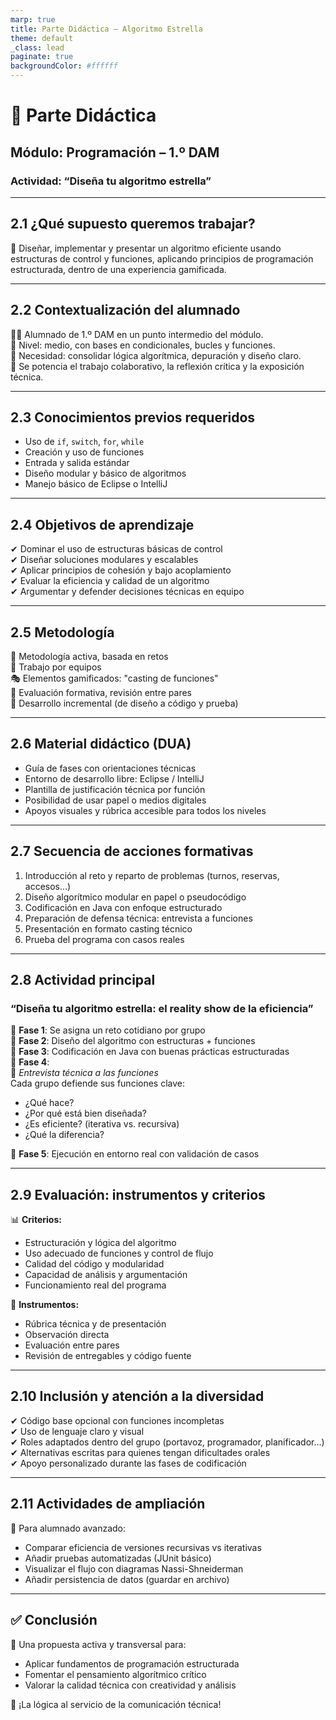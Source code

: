 ```yaml
---
marp: true
title: Parte Didáctica – Algoritmo Estrella
theme: default
_class: lead
paginate: true
backgroundColor: #ffffff
---
```


# 🧠 Parte Didáctica  
## Módulo: Programación – 1.º DAM  
### Actividad: “Diseña tu algoritmo estrella”

---

## 2.1 ¿Qué supuesto queremos trabajar?

🎯 Diseñar, implementar y presentar un algoritmo eficiente usando estructuras de control y funciones, aplicando principios de programación estructurada, dentro de una experiencia gamificada.

---

## 2.2 Contextualización del alumnado

👩‍💻 Alumnado de 1.º DAM en un punto intermedio del módulo.  
🧠 Nivel: medio, con bases en condicionales, bucles y funciones.  
🎯 Necesidad: consolidar lógica algorítmica, depuración y diseño claro.  
💬 Se potencia el trabajo colaborativo, la reflexión crítica y la exposición técnica.

---

## 2.3 Conocimientos previos requeridos

- Uso de `if`, `switch`, `for`, `while`  
- Creación y uso de funciones  
- Entrada y salida estándar  
- Diseño modular y básico de algoritmos  
- Manejo básico de Eclipse o IntelliJ

---

## 2.4 Objetivos de aprendizaje

✔ Dominar el uso de estructuras básicas de control  
✔ Diseñar soluciones modulares y escalables  
✔ Aplicar principios de cohesión y bajo acoplamiento  
✔ Evaluar la eficiencia y calidad de un algoritmo  
✔ Argumentar y defender decisiones técnicas en equipo

---

## 2.5 Metodología

🔧 Metodología activa, basada en retos  
👥 Trabajo por equipos  
🎭 Elementos gamificados: "casting de funciones"  
🔄 Evaluación formativa, revisión entre pares  
🧱 Desarrollo incremental (de diseño a código y prueba)

---

## 2.6 Material didáctico (DUA)

- Guía de fases con orientaciones técnicas  
- Entorno de desarrollo libre: Eclipse / IntelliJ  
- Plantilla de justificación técnica por función  
- Posibilidad de usar papel o medios digitales  
- Apoyos visuales y rúbrica accesible para todos los niveles

---

## 2.7 Secuencia de acciones formativas

1. Introducción al reto y reparto de problemas (turnos, reservas, accesos…)  
2. Diseño algorítmico modular en papel o pseudocódigo  
3. Codificación en Java con enfoque estructurado  
4. Preparación de defensa técnica: entrevista a funciones  
5. Presentación en formato casting técnico  
6. Prueba del programa con casos reales

---

## 2.8 Actividad principal  
### “Diseña tu algoritmo estrella: el reality show de la eficiencia”

🔹 **Fase 1**: Se asigna un reto cotidiano por grupo  
🔹 **Fase 2**: Diseño del algoritmo con estructuras + funciones  
🔹 **Fase 3**: Codificación en Java con buenas prácticas estructuradas  
🔹 **Fase 4**:  
🎤 *Entrevista técnica a las funciones*  
Cada grupo defiende sus funciones clave:  
- ¿Qué hace?  
- ¿Por qué está bien diseñada?  
- ¿Es eficiente? (iterativa vs. recursiva)  
- ¿Qué la diferencia?

🔹 **Fase 5**: Ejecución en entorno real con validación de casos

---

## 2.9 Evaluación: instrumentos y criterios

📊 **Criterios:**

- Estructuración y lógica del algoritmo  
- Uso adecuado de funciones y control de flujo  
- Calidad del código y modularidad  
- Capacidad de análisis y argumentación  
- Funcionamiento real del programa

🧾 **Instrumentos:**

- Rúbrica técnica y de presentación  
- Observación directa  
- Evaluación entre pares  
- Revisión de entregables y código fuente

---

## 2.10 Inclusión y atención a la diversidad

✔ Código base opcional con funciones incompletas  
✔ Uso de lenguaje claro y visual  
✔ Roles adaptados dentro del grupo (portavoz, programador, planificador…)  
✔ Alternativas escritas para quienes tengan dificultades orales  
✔ Apoyo personalizado durante las fases de codificación

---

## 2.11 Actividades de ampliación

🚀 Para alumnado avanzado:

- Comparar eficiencia de versiones recursivas vs iterativas  
- Añadir pruebas automatizadas (JUnit básico)  
- Visualizar el flujo con diagramas Nassi-Shneiderman  
- Añadir persistencia de datos (guardar en archivo)

---

## ✅ Conclusión

🎯 Una propuesta activa y transversal para:

- Aplicar fundamentos de programación estructurada  
- Fomentar el pensamiento algorítmico crítico  
- Valorar la calidad técnica con creatividad y análisis

🚀 ¡La lógica al servicio de la comunicación técnica!
